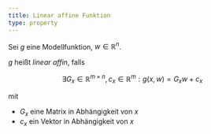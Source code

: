 ```yaml
---
title: Linear affine Funktion
type: property
---
```


Sei $g$ eine Modellfunktion, $w \in \mathbb{R}^n$.

$g$ heißt *linear affin*, falls

$$
	\exists G_x \in \mathbb{R}^{m \times n}, c_x \in \mathbb{R}^m : g(x, w) = G_x w + c_x
$$

mit
- $G_x$ eine Matrix in Abhängigkeit von $x$
- $c_x$ ein Vektor in Abhängigkeit von $x$ 